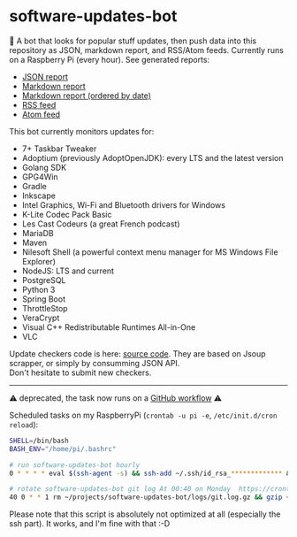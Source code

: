 # software-updates-bot
:robot: A bot that looks for popular stuff updates, then push data into this repository as JSON, markdown report, and RSS/Atom feeds. Currently runs on a Raspberry Pi (every hour). See generated reports:  
* [JSON report](https://raw.githubusercontent.com/jonathanlermitage/software-updates-bot/master/report/report.json)
* [Markdown report](report/report.md)
* [Markdown report (ordered by date)](report/report-by-date.md)
* [RSS feed](https://raw.githubusercontent.com/jonathanlermitage/software-updates-bot/master/report/report.rss.xml)
* [Atom feed](https://raw.githubusercontent.com/jonathanlermitage/software-updates-bot/master/report/report.atom.xml)

This bot currently monitors updates for:
* 7+ Taskbar Tweaker
* Adoptium (previously AdoptOpenJDK): every LTS and the latest version
* Golang SDK
* GPG4Win
* Gradle
* Inkscape
* Intel Graphics, Wi-Fi and Bluetooth drivers for Windows
* K-Lite Codec Pack Basic
* Les Cast Codeurs (a great French podcast)
* MariaDB
* Maven
* Nilesoft Shell (a powerful context menu manager for MS Windows File Explorer)
* NodeJS: LTS and current
* PostgreSQL
* Python 3
* Spring Boot
* ThrottleStop
* VeraCrypt
* Visual C++ Redistributable Runtimes All-in-One
* VLC

Update checkers code is here: [source code](https://github.com/jonathanlermitage/software-updates-bot/tree/master/src/main/kotlin/biz/lermitage/sub/service/checker/impl). They are based on Jsoup scrapper, or simply by consumming JSON API.  
Don't hesitate to submit new checkers. 

---

:warning: deprecated, the task now runs on a [GitHub workflow](https://github.com/jonathanlermitage/software-updates-bot/actions/workflows/run-bot.yml) :warning:

Scheduled tasks on my RaspberryPi (`crontab -u pi -e`, `/etc/init.d/cron reload`):

```bash
SHELL=/bin/bash
BASH_ENV="/home/pi/.bashrc"

# run software-updates-bot hourly
0 * * * * eval $(ssh-agent -s) && ssh-add ~/.ssh/id_rsa_************* && cd ~/projects/software-updates-bot/ && git fetch origin && git reset --hard origin && ./run.sh && pkill -f ssh-agent

# rotate software-updates-bot git log At 00:40 on Monday  https://crontab.guru/#40_0_*_*_1
40 0 * * 1 rm ~/projects/software-updates-bot/logs/git.log.gz && gzip ~/projects/software-updates-bot/logs/git.log && rm ~/projects/software-updates-bot/logs/git.log
```

Please note that this script is absolutely not optimized at all (especially the ssh part). It works, and I'm fine with that :-D
